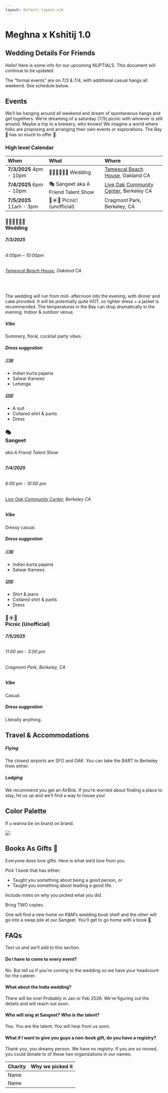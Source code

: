 ```yaml
---
layout: default-layout.njk
---
```

# **Meghna x Kshitij  1.0**

## Wedding Details For Friends

Hello\! Here is some info for our upcoming NUPTIALS. This document will continue to be updated.

The “formal events” are  on 7/3 & 7/4, with additional casual hangs all weekend. See schedule below.

## Events
We’ll be hanging around all weekend and dream of spontaneous hangs and get togethers. We’re dreaming of a saturday (7/5) picnic with whoever is still around. Maybe a trip to a brewery, who knows\! We imagine a world where folks are proposing and arranging their own events or explorations. The Bay 🌁 has so much to offer 💜.

### High level Calendar

| When                       | What           | Where |
| :---- | :---- | :---- |
| **7/3/2025** 4pm - 10pm | 👰🏾‍♀️🤵🏾‍♂️ Wedding   | [Temescal Beach House](https://www.ebparks.org/reservations/event-venues/beach-house), Oakland CA  |
| **7/4/2025** 6pm - 10pm | 🎭 Sangeet aka A Friend Talent Show |  [Live Oak Community Center](https://g.co/kgs/BzkusMH), Berkeley CA |
| **7/5/2025** 11am - 3pm | 🧺☀️🍷 Picnic\! (unofficial)  | Cragmont Park, Berkeley, CA |

### 👰🏾‍♀️🤵🏾‍♂️<br/>Wedding
###### **7/3/2025**
###### _4:00pm – 10:00pm_
###### [Temescal Beach House](https://www.ebparks.org/reservations/event-venues/beach-house), Oakland CA

<br/>

The wedding will run from mid- afternoon into the evening, with dinner and cake
provided. It will be potentially quite HOT, so lighter dress \+ a jacket is
recommended. The temperatures in the Bay can drop dramatically in the evening.
Indoor & outdoor venue.

##### Vibe
Summery, floral, cocktail  party vibes.

##### Dress suggestion

##### 🇮🇳
- Indian kurta pajama
- Salwar Kameez
- Lehenga

##### 🇺🇸
- A suit
- Collared shirt & pants
- Dress

### 🎭<br/>Sangeet
###### _aka A Friend Talent Show_
###### **7/4/2025**
###### _6:00 pm \- 10:00 pm_
###### [Live Oak Community Center](https://g.co/kgs/BzkusMH), Berkeley CA

##### Vibe
Dressy casual.

##### Dress suggestion

##### 🇮🇳
- Indian kurta pajama
- Salwar Kameez

##### 🇺🇸
- Shirt & jeans
- Collared shirt & pants
- Dress

### 🧺☀️🍷<br/>Picnic (Unofficial)
###### **7/5/2025**
###### 11:00 am \- 3:00 pm
###### Cragmont Park, Berkeley, CA

##### Vibe
Casual.

##### Dress suggestion

Literally anything.

## Travel & Accommodations

##### Flying
The closest airports are SFO and OAK. You can take the BART to Berkeley from either.

##### Lodging
We recommend you get an AirBnb. If you’re worried about finding a place to stay, hit us up and we’ll find a way to house you\!

## Color Palette

If u wanna be on brand on brand.

![](./image1.png)

## Books As Gifts 📖

Everyone does love gifts. Here is what we’d *love* from you.

Pick 1 book that has either:

* Taught you something about being a good person, or
* Taught you something about leading a good life.

Include notes on why you picked what you did.

Bring TWO copies.

One will find a new home on K\&M’s wedding book shelf and the other will go into
a swap pile at our Sangeet. You’ll get to go home with a book 💜.

## FAQs

Text us and we’ll add to this section.

#### Do I have to come to every event?

No. But tell us if you’re coming to the wedding so we have your headcount for the caterer.

#### What about the India wedding?

There will be one! Probably in Jan or Feb 2026. We're figuring out the details and will reach out soon.

#### Who will sing at Sangeet? Who is the talent?

You. You are the talent. You will hear from us soon.

#### What if I want to give you guys a non-book gift, do you have a registry?

Thank you, you dreamy person. We have no registry. If you are so moved, you could donate to of these two organizations in our names:

| Charity | Why we picked it |
| :---- | :---- |
| Name |  |
| Name |  |

